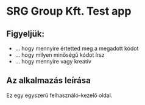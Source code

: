 # SRG Group Kft. Test app

## Figyeljük:
* ... hogy mennyire értetted meg a megadott kódot
* ... hogy milyen minőségű kódot írsz
* ... hogy mennyire vagy kreatív

## Az alkalmazás leírása

Ez egy egyszerű felhasználó-kezelő oldal.
